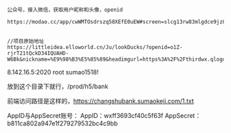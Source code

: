 


```
公众号，接入微信，获取用户昵称和头像，openid

https://modao.cc/app/cwWMTOsdrszq58XEfE0uEW#screen=slcg13rw83mlgdce9jz8nlzyx


//项目原始地址
https://littleidea.elloworld.cn/Ju/lookDucks/?openid=o1Z-rjrT21tQckD34IQUAHD-W6Bk&nickname=%E9%98%B3%E5%85%89&headimgurl=https%3A%2F%2Fthirdwx.qlogo.cn%2Fmmopen%2Fvi_32%2FQ0j4TwGTfTI4sxGqZP1pGGfvgLMVTwSNmrSib7sF2J3YNd4ntgj4tR76YLDYtJtSS70GPRIQ2K6w2AXnzzxPfhg%2F132#/

```



8.142.16.5:2020
root
sumao1518!

放到这个目录下就行，/prod/h5/bank

前端访问路径是这样的，https://changshubank.sumaokeji.com/1.txt


AppID与AppSecret账号：
AppID：wxff3693cf40c5f63f
AppSecret：b811ca802a947e1f279279532bc4c9bb